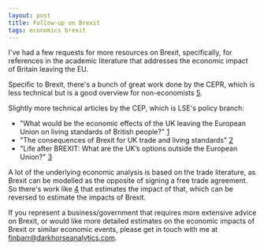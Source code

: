```yaml
---
layout: post
title: Follow-up on Brexit
tags: economics brexit
---
```


I've had a few requests for more resources on Brexit, specifically, for
references in the academic literature that addresses the economic impact of
Britain leaving the EU.

Specific to Brexit, there's a bunch of great work done by the CEPR, which is
less technical but is a good overview for non-economists [5].

Slightly more technical articles by the CEP, which is LSE's policy branch:

 - "What would be the economic effects of the UK leaving the European Union on living standards of British people?" [1]
 - "The consequences of Brexit for UK trade and living standards" [2]
 - "Life after BREXIT: What are the UK’s options outside the European Union?" [3]

 A lot of the underlying economic analysis is based on the trade literature, as
 Brexit can be modelled as the opposite of signing a free trade agreement. So
 there's work like [4] that estimates the impact of that, which can be reversed
 to estimate the impacts of Brexit.

If you represent a business/government that requires more extensive advice on
Brexit, or would like more detailed estimates on the economic impacts of Brexit
or similar economic events, please get in touch with me at
[finbarr@darkhorseanalytics.com](mailto:finbarr@darkhorseanalytics.com).

[1]: http://cep.lse.ac.uk/pubs/download/pa016_tech.pdf
[2]: http://cep.lse.ac.uk/pubs/download/brexit02.pdf
[3]: http://cep.lse.ac.uk/pubs/download/brexit01.pdf
[4]: http://cep.lse.ac.uk/pubs/download/dp1261.pdf
[5]: http://voxeu.org/taxonomy/term/5467
